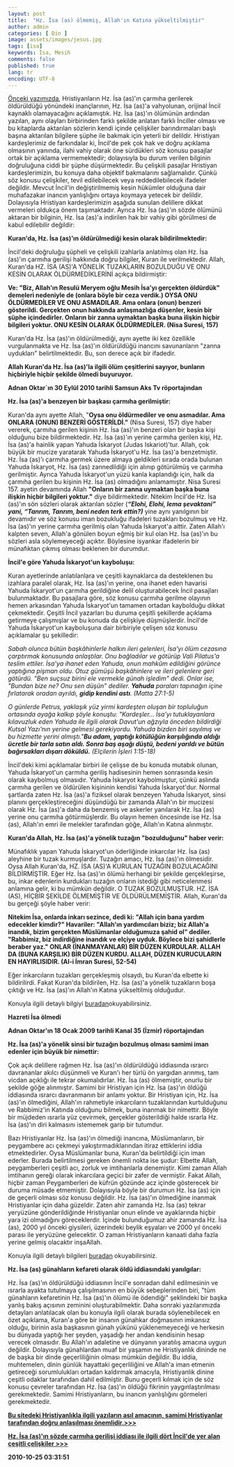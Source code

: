 ```yaml
---
layout: post
title:  "Hz. İsa (as) ölmemiş, Allah'ın Katına yükseltilmiştir"
author: admin
categories: [ Din ]
image: assets/images/jesus.jpg
tags: [isa]
keywords: İsa, Mesih
comments: false
published: true
lang: tr
encoding: UTF-8
---
```


[Önceki yazımızda](https://kuranvebilim.github.io/Hz-Isa-(as)in-sozde-carmiha-gerilisi-iddiasi-ile-ilgili-dort-Incilde-yer-alan-cesitli-celiskiler/), Hristiyanların Hz. İsa (as)'ın çarmıha gerilerek öldürüldüğü yönündeki inançlarının, Hz. İsa (as)'a vahyolunan, orijinal İncil kaynaklı olamayacağını açıklamıştık. Hz. İsa (as)'ın ölümünün ardından yazılan, aynı olayları birbirinden farklı şekilde anlatan farklı İnciller olması ve bu kitaplarda aktarılan sözlerin kendi içinde çelişkiler barındırmaları başlı başına aktarılan bilgilere şüphe ile bakmak için yeterli bir delildir. Hristiyan kardeşlerimiz de farkındalar ki, İncil'de pek çok hak ve doğru açıklama olmasının yanında, ilahi vahiy olarak öne sürdükleri söz konusu pasajlar ortak bir açıklama vermemektedir; dolayısıyla bu durum verilen bilginin doğruluğuna ciddi bir şüphe düşürmektedir. Bu çelişkili pasajlar Hristiyan kardeşlerimizin, bu konuya daha objektif bakmalarını sağlamalıdır. Çünkü söz konusu çelişkiler, tevil edilebilecek veya reddedilebilecek ifadeler değildir. Mevcut İncil'in değiştirilmemiş kesin hükümler olduğuna dair muhafazakar inancın yanlışlığını ortaya koymaya yetecek bir delildir. Dolayısıyla Hristiyan kardeşlerimizin aşağıda sunulan delillere dikkat vermeleri oldukça önem taşımaktadır. Ayrıca Hz. İsa (as)'ın sözde ölümünü aktaran bir bilginin, Hz. İsa (as)'a indirilen hak bir vahiy gibi görülmesi de kabul edilebilir değildir:

**Kuran'da, Hz. İsa (as)'ın öldürülmediği kesin olarak bildirilmektedir:**

İncil'deki doğruluğu şüpheli ve çelişkili izahlarla anlatılmış olan Hz. İsa (as)'ın çarmıha gerilişi hakkında doğru bilgiler, Kuran ile verilmektedir. Allah, Kuran'da HZ. İSA (AS)'A YÖNELİK TUZAKLARIN BOZULDUĞU VE ONU KESİN OLARAK ÖLDÜRMEDİKLERİNİ açıkça bildirmiştir:

**Ve: "Biz, Allah'ın Resulü Meryem oğlu Mesih İsa'yı gerçekten öldürdük" demeleri nedeniyle de (onlara böyle bir ceza verdik.) OYSA ONU ÖLDÜRMEDİLER VE ONU ASMADILAR. Ama onlara (onun) benzeri gösterildi. Gerçekten onun hakkında anlaşmazlığa düşenler, kesin bir şüphe içindedirler. Onların bir zanna uymaktan başka buna ilişkin hiçbir bilgileri yoktur. ONU KESİN OLARAK ÖLDÜRMEDİLER. (Nisa Suresi, 157)**

Kuran'da Hz. İsa (as)'ın öldürülmediği, aynı ayette iki kez özellikle vurgulanmakta ve Hz. İsa (as)'ın öldürüldüğü inancını savunanların "zanna uydukları" belirtilmektedir. Bu, son derece açık bir ifadedir.

**Allah Kuran'da Hz. İsa (as)'la ilgili ölüm çeşitlerini sayıyor, bunların hiçbiriyle hiçbir şekilde ölmedi buyuruyor.**

**Adnan Oktar\`ın 30 Eylül 2010 tarihli Samsun Aks Tv röportajından**

**Hz. İsa (as)'a benzeyen bir başkası çarmıha gerilmiştir:**

Kuran'da aynı ayette Allah, "**Oysa onu öldürmediler ve onu asmadılar. Ama ONLARA (ONUN) BENZERİ GÖSTERİLDİ."** (Nisa Suresi, 157) diye haber vererek, çarmıha gerilen kişinin Hz. İsa (as)'ın benzeri olan bir başka kişi olduğunu bize bildirmektedir. Hz. İsa (as)'ın yerine çarmıha gerilen kişi, Hz. İsa (as)'a hainlik yapan Yahuda İskaryot (Judas Iskariot)'tur. Allah, çok büyük bir mucize yaratarak Yahuda İskaryot'u Hz. İsa (as)'a benzetmiştir. Hz. İsa (as)'ı çarmıha germek üzere almaya geldikleri sırada orada bulunan Yahuda İskaryot, Hz. İsa (as) zannedildiği için alınıp götürülmüş ve çarmıha gerilmiştir. Ayrıca Yahuda İskaryot'un yüzü kanla kaplandığı için, halk da çarmıha gerilen bu kişinin Hz. İsa (as) olmadığını anlamamıştır. Nisa Suresi 157. ayetin devamında Allah **"Onların bir zanna uymaktan başka buna ilişkin hiçbir bilgileri yoktur."** diye bildirmektedir. Nitekim İncil'de Hz. İsa (as)'ın sön sözleri olarak aktarılan sözler (**_“Elohi, Elohi, lema şevaktani” yani, “Tanrım, Tanrım, beni neden terk ettin?)_** yine aynı yanılgının bir devamıdır ve söz konusu iman bozukluğu ifadeleri tuzakları bozulmuş ve Hz. İsa (as)'ın yerine çarmıha gerilmiş olan Yahuda İskaryot'a aittir. Zaten Allah'ı kalpten seven, Allah'a gönülen boyun eğmiş bir kul olan Hz. İsa (as)'ın bu sözleri asla söylemeyeceği açıktır. Böylesine isyankar ifadelerin bir münafıktan çıkmış olması beklenen bir durumdur.

**İncil'e göre Yahuda İskaryot'un kayboluşu:**

Kuran ayetlerinde anlatılanlara ve çeşitli kaynaklarca da desteklenen bu izahlara paralel olarak, Hz. İsa (as)'ın yerine, ona ihanet eden havarisi Yahuda İskaryot'un çarmıha gerildiğine delil oluşturabilecek İncil pasajları bulunmaktadır. Bu pasajlara göre, söz konusu çarmıha gerilme olayının hemen arkasından Yahuda İskaryot'un tamamen ortadan kaybolduğu dikkat çekmektedir. Çeşitli İncil yazarları bu duruma çeşitli şekillerde açıklama getirmeye çalışmışlar ve bu konuda da çelişkiye düşmüşlerdir. İncil'de Yahuda İskaryot'un kayboluşuna dair birbiriyle çelişen söz konusu açıklamalar şu şekilledir:

_Sabah olunca bütün başkâhinlerle halkın ileri gelenleri, İsa'yı ölüm cezasına çarptırmak konusunda anlaştılar. Onu bağladılar ve götürüp Vali Pilatus'a teslim ettiler. İsa'ya ihanet eden Yahuda, onun mahkûm edildiğini görünce yaptığına pişman oldu. Otuz gümüşü başkâhinlere ve ileri gelenlere geri götürdü. "Ben suçsuz birini ele vermekle günah işledim" dedi. Onlar ise, "Bundan bize ne? Onu sen düşün" dediler. **Yahuda** paraları tapınağın içine fırlatarak oradan ayrıldı, **gidip kendini astı**. (Matta 27:1-5)_

_O günlerde Petrus, yaklaşık yüz yirmi kardeşten oluşan bir topluluğun ortasında ayağa kalkıp şöyle konuştu: "Kardeşler... İsa'yı tutuklayanlara kılavuzluk eden Yahuda ile ilgili olarak Davut'un ağzıyla önceden bildirdiği Kutsal Yazı'nın yerine gelmesi gerekiyordu. Yahuda bizden biri sayılmış ve bu hizmette yerini almıştı."**Bu adam, yaptığı kötülüğün karşılığında aldığı ücretle bir tarla satın aldı. Sonra baş aşağı düştü, bedeni yarıldı ve bütün bağırsakları dışarı döküldü.** (Elçilerin İşleri 1:15-18)_

İncil'deki kimi açıklamalar birbiri ile çelişse de bu konuda mutabık olunan, Yahuda İskaryot'un çarmıha geriliş hadisesinin hemen sonrasında kesin olarak kaybolmuş olmasıdır. Yahuda İskaryot kaybolmuştur, çünkü aslında çarmıha gerilen ve öldürülen kişininin kendisi Yahuda İskaryot'dur. Normal şartlarda zaten Hz. İsa (as)'a fiziksel olarak benzeyen Yahuda İskaryot, sinsi planını gerçekleştireceğini düşündüğü bir zamanda Allah'ın bir mucizesi olarak Hz. İsa (as)'a daha da benzemiş ve askerler yanılarak Hz. İsa (as) yerine onu çarmıha götürmüşlerdir. Bu olayın hemen öncesinde ise Hz. İsa (as), Allah'ın emri ile melekler tarafından göğe, Allah'ın Katına alınmıştır.

**Kuran'da Allah, Hz. İsa (as)'a yönelik tuzağın "bozulduğunu" haber verir:**

Münafıklık yapan Yahuda İskaryot'un öderliğinde inkarcılar Hz. İsa (as) aleyhine bir tuzak kurmuşlardır. Tuzağın amacı, Hz. İsa (as)'ın ölmesidir. Oysa Allah Kuran'da, HZ. İSA (AS)'A KURULAN TUZAĞIN BOZULACAĞINI BİLDİRMİŞTİR. Eğer Hz. İsa (as)'ın ölümü herhangi bir şekilde gerçekleşirse, bu, inkar edenlerin kurdukları tuzağın onların istediği gibi neticelenmesi anlamına gelir, ki bu mümkün değildir. O TUZAK BOZULMUŞTUR. HZ. İSA (AS), HİÇBİR ŞEKİLDE ÖLMEMİŞTİR VE ÖLDÜRÜLMEMİŞTİR. Allah, Kuran'da bu gerçeği şöyle haber verir:

**Nitekim İsa, onlarda inkarı sezince, dedi ki: "Allah için bana yardım edecekler kimdir?" Havariler: "Allah'ın yardımcıları biziz; biz Allah'a inandık, bizim gerçekten Müslümanlar olduğumuza şahid ol" dediler. "Rabbimiz, biz indirdiğine inandık ve elçiye uyduk. Böylece bizi şahidlerle beraber yaz." ONLAR (İNANMAYANLAR) BİR DÜZEN KURDULAR. ALLAH DA (BUNA KARŞILIK) BİR DÜZEN KURDU. ALLAH, DÜZEN KURUCULARIN EN HAYIRLISIDIR. (Al-i İmran Suresi, 52-54)**

Eğer inkarcıların tuzakları gerçekleşmiş olsaydı, bu Kuran'da elbette ki bildirilirdi. Fakat Kuran'da bildirilen, Hz. İsa (as)'a yönelik tuzakların boşa çıktığı ve Hz. İsa (as)'ın Allah'ın Katına yükseltilmiş olduğudur.

Konuyla ilgili detaylı bilgiyi [buradan](http://us3.harunyahya.com/Detail/T/7EZU2FZ0164/productId/31103/HZ._ISA_%28AS%29_A_KURULAN_TUZAK,_ALLAH_IN_HZ._ISA_%28AS%29_I_DIRI_OLARAK_KENDI_KATINA_ALMASIYLA_BOZULMUSTUR)okuyabilirsiniz.

  
**Hazreti İsa ölmedi**

**Adnan Oktar'ın 18 Ocak 2009 tarihli Kanal 35 (İzmir) röportajından**

**Hz. İsa (as)'a yönelik sinsi bir tuzağın bozulmuş olması samimi iman edenler için büyük bir nimettir:**

Çok açık delillere rağmen Hz. İsa (as)'ın öldürüldüğü iddiasında ısrarcı davrananlar akılcı düşünmeli ve Kuran'ı her türlü ön yargıdan arınmış, tam vicdan açıklığı ile tekrar okumalıdırlar. Hz. İsa (as) ölmemiştir, onurlu bir şekilde göğe alınmıştır. Samimi bir Hristiyan için Hz. İsa (as)'ın öldüğü iddiasında ısrarcı davranmanın bir anlamı yoktur. Bir Hristiyan için, Hz. İsa (as)'ın ölmediğini, Allah'ın rahmetiyle inkarcıların tuzaklarından kurtulduğunu ve Rabbimiz'in Katında olduğunu bilmek, buna inanmak bir nimettir. Böyle bir müjdeden ısrarla yüz çevirmek, gerçekler gösterildiği halde ısrarla Hz. İsa (as)'ın diri kalmasını istememek garip bir tutumdur.

Bazı Hristiyanlar Hz. İsa (as)'ın ölmediği inancına, Müslümanların, bir peygambere acı çekmeyi yakıştırmadıklarından itiraz ettiklerini iddia etmektedirler. Oysa Müslümanlar buna, Kuran'da belirtildiği için iman ederler. Burada belirtilmesi gereken önemli nokta ise şudur: Elbette Allah, peygamberleri çeşitli acı, zorluk ve imtihanlarla denemiştir. Kimi zaman Allah imtihanın gereği olarak inkarcılara geçici bir zafer de vermiştir. Fakat Allah, hiçbir zaman Peygamberleri de küfrün gözünde acz içinde gösterecek bir duruma müsade etmemiştir. Dolayısıyla böyle bir durumun Hz. İsa (as) için de geçerli olması söz konusu değildir. Hz. İsa (as)'ın ölmediğine inanmak Hristiyanlar için daha güzeldir. Zaten ahir zamanda Hz. İsa (as) tekrar yeryüzüne gönderildiğinde Hristiyanlar onun elinde ve ayaklarında hiçbir yara izi olmadığını göreceklerdir. İçinde bulunduğumuz ahir zamanda Hz. İsa (as), 2000 yıl önceki giysileri, üzerindeki beylik eşyaları ve 2000 yıl önceki parası ile yeryüzüne gelecektir. O zaman Hristiyanların kanaati daha fazla yerine gelmiş olacaktır inşaAllah.

Konuyla ilgili detaylı bilgileri [buradan](http://www.hazretimehdi.com/index.php) okuyabilirsiniz.

**Hz. İsa (as) günahların kefareti olarak öldü iddiasındaki yanılgılar:**

Hz. İsa (as)'ın öldürüldüğü iddiasının İncil'e sonradan dahil edilmesinin ve ısrarla ayakta tutulmaya çalışılmasının en büyük sebeplerinden biri, "tüm günahların kefaretinin Hz. İsa (as)'ın ölümü ile ödendiği" şeklindeki bir başka yanlış bakış açısının zeminini oluşturabilmektir. Daha sonraki yazılarımızda detayları anlatılacak olan bu konuyla ilgili olarak burada söylenebilecek en özet açıklama, Kuran'a göre bir insanın günahkar doğmasının imkansız olduğu, birinin asla başkasının günah yükünü yüklenemeyeceği ve herkesin bu dünyada yaptığı her şeyden, yaşadığı her andan kendisinin hesap verecek olmasıdır. Bu Allah'ın adaletine ve dünyanın yaratılış amacına uygun değildir. Dolayısıyla günahlardan muaf bir yaşamın ne Hristiyanlık dininde ne de başka bir dinde geçerliliğinin olması mümkün değildir. Bu iddia, muhtemelen, dinin günlük hayattaki geçerliliğini ve Allah'a iman etmenin getireceği sorumlulukları ortadan kaldırmak amacıyla, Hristiyanlık dinine çeşitli odaklar tarafından dahil edilmiştir. Bunu geçerli kılmak için de söz konusu çevreler tarafından Hz. İsa (as)'ın öldüğü fikrinin yaygınlaştırılması gerekmektedir. Samimi Hristiyanların, bu inancın yanlışlığını görmeleri gerekmektedir.

[**Bu sitedeki Hristiyanlıkla ilgili yazıların asıl amacının, samimi Hristiyanlar tarafından doğru anlaşılması önemlidir.>>>**](http://us3.harunyahya.com/Detail/T/7EZU2FZ0164/productId/31979/)

[**Hz. İsa (as)'ın sözde çarmıha gerilişi iddiası ile ilgili dört İncil'de yer alan çeşitli çelişkiler >>>**](http://us3.harunyahya.com/Detail/T/7EZU2FZ0164/productId/32970/)

  
**2010-10-25 03:31:51**  
